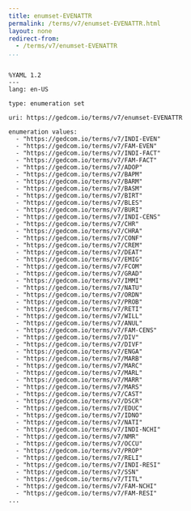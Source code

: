 ```yaml
---
title: enumset-EVENATTR
permalink: /terms/v7/enumset-EVENATTR.html
layout: none
redirect-from:
  - /terms/v7/enumset-EVENATTR
...
```


```

%YAML 1.2
---
lang: en-US

type: enumeration set

uri: https://gedcom.io/terms/v7/enumset-EVENATTR

enumeration values:
  - "https://gedcom.io/terms/v7/INDI-EVEN"
  - "https://gedcom.io/terms/v7/FAM-EVEN"
  - "https://gedcom.io/terms/v7/INDI-FACT"
  - "https://gedcom.io/terms/v7/FAM-FACT"
  - "https://gedcom.io/terms/v7/ADOP"
  - "https://gedcom.io/terms/v7/BAPM"
  - "https://gedcom.io/terms/v7/BARM"
  - "https://gedcom.io/terms/v7/BASM"
  - "https://gedcom.io/terms/v7/BIRT"
  - "https://gedcom.io/terms/v7/BLES"
  - "https://gedcom.io/terms/v7/BURI"
  - "https://gedcom.io/terms/v7/INDI-CENS"
  - "https://gedcom.io/terms/v7/CHR"
  - "https://gedcom.io/terms/v7/CHRA"
  - "https://gedcom.io/terms/v7/CONF"
  - "https://gedcom.io/terms/v7/CREM"
  - "https://gedcom.io/terms/v7/DEAT"
  - "https://gedcom.io/terms/v7/EMIG"
  - "https://gedcom.io/terms/v7/FCOM"
  - "https://gedcom.io/terms/v7/GRAD"
  - "https://gedcom.io/terms/v7/IMMI"
  - "https://gedcom.io/terms/v7/NATU"
  - "https://gedcom.io/terms/v7/ORDN"
  - "https://gedcom.io/terms/v7/PROB"
  - "https://gedcom.io/terms/v7/RETI"
  - "https://gedcom.io/terms/v7/WILL"
  - "https://gedcom.io/terms/v7/ANUL"
  - "https://gedcom.io/terms/v7/FAM-CENS"
  - "https://gedcom.io/terms/v7/DIV"
  - "https://gedcom.io/terms/v7/DIVF"
  - "https://gedcom.io/terms/v7/ENGA"
  - "https://gedcom.io/terms/v7/MARB"
  - "https://gedcom.io/terms/v7/MARC"
  - "https://gedcom.io/terms/v7/MARL"
  - "https://gedcom.io/terms/v7/MARR"
  - "https://gedcom.io/terms/v7/MARS"
  - "https://gedcom.io/terms/v7/CAST"
  - "https://gedcom.io/terms/v7/DSCR"
  - "https://gedcom.io/terms/v7/EDUC"
  - "https://gedcom.io/terms/v7/IDNO"
  - "https://gedcom.io/terms/v7/NATI"
  - "https://gedcom.io/terms/v7/INDI-NCHI"
  - "https://gedcom.io/terms/v7/NMR"
  - "https://gedcom.io/terms/v7/OCCU"
  - "https://gedcom.io/terms/v7/PROP"
  - "https://gedcom.io/terms/v7/RELI"
  - "https://gedcom.io/terms/v7/INDI-RESI"
  - "https://gedcom.io/terms/v7/SSN"
  - "https://gedcom.io/terms/v7/TITL"
  - "https://gedcom.io/terms/v7/FAM-NCHI"
  - "https://gedcom.io/terms/v7/FAM-RESI"
...

```
